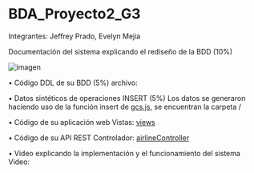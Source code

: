 # BDA_Proyecto2_G3
Integrantes: Jeffrey Prado, Evelyn Mejia

Documentación del sistema explicando el rediseño de la BDD (10%)
 
![imagen](https://user-images.githubusercontent.com/15317142/149266912-67b7c38f-6d78-4e62-b8ec-1d92e2fcb943.png)

• Código DDL de su BDD (5%)
archivo: 

• Datos sintéticos de operaciones INSERT (5%)
Los datos se generaron haciendo uso de la función insert de [gcs.js](models/gcs.js), se encuentran la carpeta /

• Código de su aplicación web
  Vistas: [views](views/)
  
• Código de su API REST 
  Controlador: [airlineController](controllers/airlineController.js)
  
• Video explicando la implementación y el funcionamiento del sistema 
  Video: 


